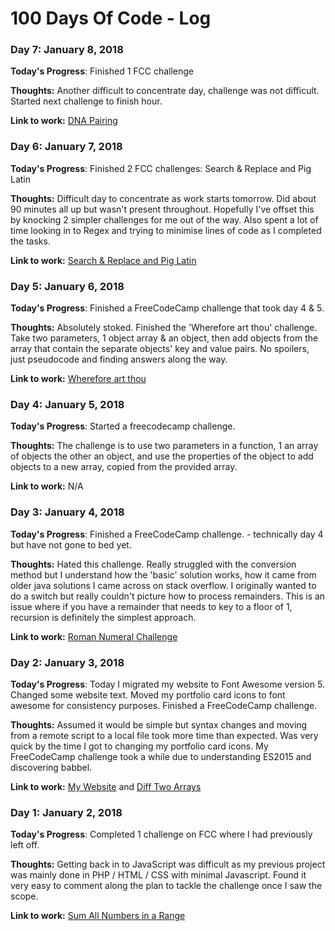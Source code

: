 # 100 Days Of Code - Log

### Day 7: January 8, 2018

**Today's Progress**: Finished 1 FCC challenge

**Thoughts:**  Another difficult to concentrate day, challenge was not difficult. Started next challenge to finish hour.

**Link to work:** [DNA Pairing](https://www.freecodecamp.org/watsondr)

### Day 6: January 7, 2018

**Today's Progress**: Finished 2 FCC challenges: Search & Replace and Pig Latin

**Thoughts:**  Difficult day to concentrate as work starts tomorrow. Did about 90 minutes all up but wasn't present throughout. Hopefully I've offset this by knocking 2 simpler challenges for me out of the way. Also spent a lot of time looking in to Regex and trying to minimise lines of code as I completed the tasks.

**Link to work:** [Search & Replace and Pig Latin](https://www.freecodecamp.org/watsondr)

### Day 5: January 6, 2018

**Today's Progress**: Finished a FreeCodeCamp challenge that took day 4 & 5.

**Thoughts:**  Absolutely stoked. Finished the 'Wherefore art thou' challenge. Take two parameters, 1 object array & an object, then add objects from the array that contain the separate objects' key and value pairs. No spoilers, just pseudocode and finding answers along the way.

**Link to work:** [Wherefore art thou](https://www.freecodecamp.org/watsondr)

### Day 4: January 5, 2018

**Today's Progress**: Started a freecodecamp challenge.

**Thoughts:**  The challenge is to use two parameters in a function, 1 an array of objects the other an object, and use the properties of the object to add objects to a new array, copied from the provided array. 

**Link to work:** N/A

### Day 3: January 4, 2018

**Today's Progress**: Finished a FreeCodeCamp challenge. - technically day 4 but have not gone to bed yet.

**Thoughts:**  Hated this challenge. Really struggled with the conversion method but I understand how the 'basic' solution works, how it came from older java solutions I came across on stack overflow. I originally wanted to do a switch but really couldn't picture how to process remainders. This is an issue where if you have a remainder that needs to key to a floor of 1, recursion is definitely the simplest approach.

**Link to work:** [Roman Numeral Challenge](https://goo.gl/gE9cok)

### Day 2: January 3, 2018

**Today's Progress**:  Today I migrated my website to Font Awesome version 5. Changed some website text. Moved my portfolio card icons to font awesome for consistency purposes. Finished a FreeCodeCamp challenge.

**Thoughts:**  Assumed it would be simple but syntax changes and moving from a remote script to a local file took more time than expected. Was very quick by the time I got to changing my portfolio card icons. My FreeCodeCamp challenge took a while due to understanding ES2015 and discovering babbel.

**Link to work:** [My Website](http://csinclair.me) and [Diff Two Arrays](https://goo.gl/y7ovnQ)

### Day 1: January 2, 2018

**Today's Progress**: Completed 1 challenge on FCC where I had previously left off.

**Thoughts:** Getting back in to JavaScript was difficult as my previous project was mainly done in PHP / HTML / CSS with minimal Javascript. Found it very easy to comment along the plan to tackle the challenge once I saw the scope.

**Link to work:** [Sum All Numbers in a Range](https://goo.gl/SKfXja)
	